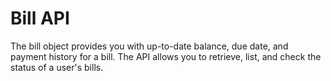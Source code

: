 # Bill API

The bill object provides you with up-to-date balance, due date, and payment history for a bill. The API allows you to retrieve, list, and check the status of a user's bills.